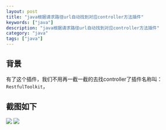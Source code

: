 ```yaml
---
layout: post
title: "java根据请求路径url自动找到对应controller方法插件"
keywords: ["java"]
description: "java根据请求路径url自动找到对应controller方法插件"
category: "java"
tags: ["java"]
---
```


## 背景
有了这个插件，我们不用再一截一截的去找controller了插件名称叫：`RestfulToolkit`，

## 截图如下
![](https://img-blog.csdnimg.cn/20201229091918816.png)
![](https://img-blog.csdnimg.cn/20201229092217235.png)